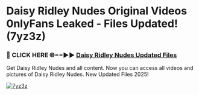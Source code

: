 # Daisy Ridley Nudes Original Videos 0nlyFans Leaked - Files Updated! (7yz3z)

<h3>🔴 CLICK HERE 🌐==►► <a href="https://tinyurl.com/52m3yx9h" rel="nofollow">Daisy Ridley Nudes Updated Files</a></h3>

Get Daisy Ridley Nudes and all content. Now you can access all videos and pictures of Daisy Ridley Nudes. New Updated Files 2025!

[![7yz3z](https://i.imgur.com/TnHtlc8.gif)](https://tinyurl.com/52m3yx9h)
